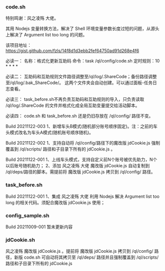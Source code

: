 ### code.sh

特别鸣谢：风之凌殇 大佬。

其用 Nodejs 变量转换方法，解决了 Shell 环境变量参数长度过短的问题，从源头上解决了 Argument list too long 的问题。

该项目地址：
https://gist.github.com/fzls/14f8d1d3ebb2fef64750ad91d268e4f6

必读一：
名称：格式化更新互助码
命令：task /ql/config/code.sh
定时规则：10 * * * *

必读二：
互助码和互助规则文件路径调整至/ql/log/.ShareCode；备份路径调整至/ql/log/.bak_ShareCode/。
这两个文件夹会自动创建。可以通过面板-任务日志查看。

必读三：
task_before.sh不再负责互助码和互助规则的导入，只负责读取 /ql/log/.ShareCode 的文件并格式化成全局互助变量提交给活动脚本。

必读四：
code.sh 和 task_before.sh 还是仍旧存放在 /ql/config/ 路径不变。



Build 20211122-003
1、新增车头B模式(随机部分账号顺序固定)。注：之前的车头模式改名为车头A模式(随机账号顺序随机)。



Build 20211122-002
1、支持自动将 /ql/config/路径下的魔改版 
jdCookie.js 强制覆盖到 /ql/scripts/ 路径和子目录下所有的 jdCookie.js 。



Build 20211122-001
1、上线车头模式，支持自定义前N个账号被优先助力，N个以后账号随机助力；
2、添加 风之凌殇 大佬 魔改版 jdCookie.js 自动复制到 /ql/deps/路径的脚本。需提前将 魔改版 jdCookie.js 拷贝到 /ql/config/ 路径。



### task_before.sh

Build 20211122-001
1、集成 风之凌殇 大佬 利用 Nodejs 解决 Argument list too long 的相关代码。须配合魔改版 jdCookie.js 使用；



### config_sample.sh

Build 20211009-001
暂未更新内容



### jdCookie.sh

风之凌殇 魔改版 jdCookie.js 。提前将 魔改版 jdCookie.js 拷贝到 /ql/config/ 路径，新版 code.sh 可自动将其拷贝至 /ql/deps/ 路径并且强制覆盖到 /ql/scripts/ 路径和子目录下所有的 jdCookie.js
